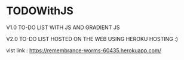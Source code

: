 # TODOWithJS

V1.0
TO-DO LIST WITH JS AND GRADIENT JS

V2.0
TO-DO LIST HOSTED ON THE WEB USING HEROKU HOSTING :)

vist link : https://remembrance-worms-60435.herokuapp.com/
